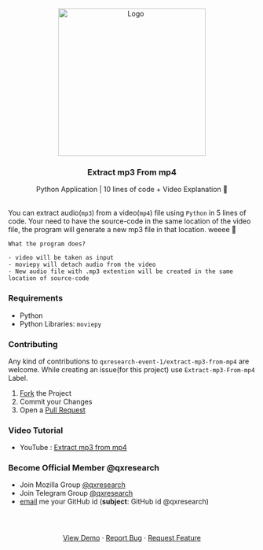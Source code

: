  <br />
<p align="center">
  <a href="https://www.youtube.com/channel/UCX7oe66V8zyFpAJyMfPL9VA">
    <img width="300px" src="https://github.com/xiaowuc2/xiaowuc2/blob/master/source/qxr/casssate.gif" alt="Logo">
  </a>

  <h3 align="center">Extract mp3 From mp4</h3>

  <p align="center">
    Python Application | 10 lines of code + Video Explanation 🧭
    <br>
    <br />
  </p>
</p>

You can extract audio(``mp3``) from a video(`mp4`) file using `Python` in 5 lines of code. Your need to have the source-code in the same location of the video file, the program will generate a new mp3 file in that location. weeee 🎉
```
What the program does? 

- video will be taken as input
- moviepy will detach audio from the video
- New audio file with .mp3 extention will be created in the same location of source-code
``` 
### Requirements

* Python
* Python Libraries: `moviepy`

### Contributing

Any kind of contributions to `qxresearch-event-1/extract-mp3-from-mp4` are welcome. While creating an issue(for this project) use `Extract-mp3-From-mp4` Label.

1. [Fork](https://github.com/qxresearch/qxresearch-event-1/fork) the Project
2. Commit your Changes
3. Open a [Pull Request](https://github.com/qxresearch/qxresearch-event-1/pulls)

### Video Tutorial

* YouTube : [Extract mp3 from mp4](https://youtu.be/Wu4hR_pRn6k)

### Become Official Member @qxresearch

* Join Mozilla Group [@qxresearch](https://community.mozilla.org/en/groups/qx-research/)
* Join Telegram Group [@qxresearch](https://t.me/qxresearch)
* <a href = "mailto: rohitmandal814566@gmail.com">email</a> me your GitHub id (**subject**: GitHub id @qxresearch)


<h3 align="center"></h3>

  <p align="center">
    <br>
    <br/>
    <a href="https://youtu.be/Wu4hR_pRn6k">View Demo</a>
    ·
    <a href="https://github.com/qxresearch/qxresearch-event-1/issues">Report Bug</a>
    ·
    <a href="https://github.com/qxresearch/qxresearch-event-1/issues">Request Feature</a>
    <br>
    <br />
  </p>
</p>
